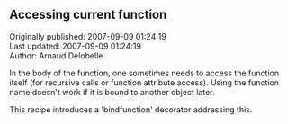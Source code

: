 ## Accessing current function  
Originally published: 2007-09-09 01:24:19  
Last updated: 2007-09-09 01:24:19  
Author: Arnaud Delobelle  
  
In the body of the function, one sometimes needs to access the function itself (for recursive calls or function attribute access).  Using the function name doesn't work if it is bound to another object later.

This recipe introduces a 'bindfunction' decorator addressing this.